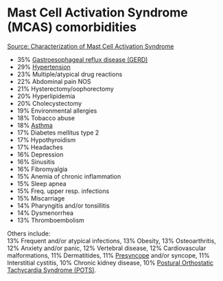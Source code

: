 # Mast Cell Activation Syndrome (MCAS) comorbidities

[Source: Characterization of Mast Cell Activation Syndrome](https://www.ncbi.nlm.nih.gov/pmc/articles/PMC5341697/)

* 35% [Gastroesophageal reflux disease (GERD)](../gastroesophageal-reflux-disease/)
* 29% [Hypertension](../hypertension/)
* 23% Multiple/atypical drug reactions
* 22% Abdominal pain NOS
* 21% Hysterectomy/oophorectomy
* 20% Hyperlipidemia
* 20% Cholecystectomy
* 19% Environmental allergies
* 18% Tobacco abuse
* 18% [Asthma](../asthma/)
* 17% Diabetes mellitus type 2
* 17% Hypothyroidism
* 17% Headaches
* 16% Depression
* 16% Sinusitis
* 16% Fibromyalgia
* 15% Anemia of chronic inflammation
* 15% Sleep apnea
* 15% Freq. upper resp. infections
* 15% Miscarriage
* 14% Pharyngitis and/or tonsillitis
* 14% Dysmenorrhea
* 13% Thromboembolism

Others include:  
13% Frequent and/or atypical infections,
13% Obesity,
13% Osteoarthritis,
12% Anxiety and/or panic,
12% Vertebral disease,
12% Cardiovascular malformations,
11% Dermatitides,
11% [Presyncope](../presyncope/) and/or syncope,
11% Interstitial cystitis,
10% Chronic kidney disease,
10% [Postural Orthostatic Tachycardia Syndrome (POTS)](../postural-orthostatic-tachycardia-syndrome/).
